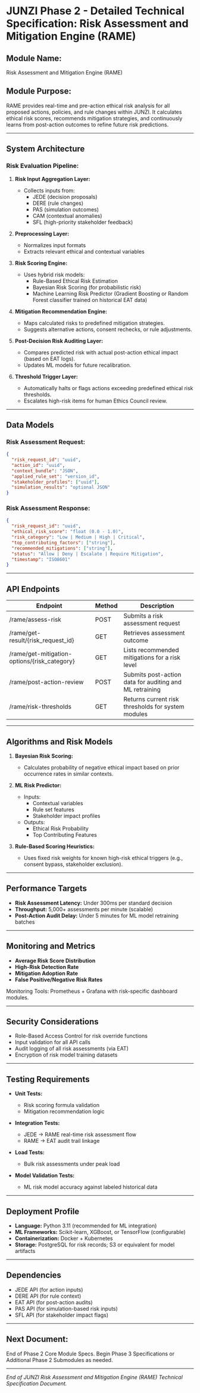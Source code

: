 # JUNZI Phase 2 - Detailed Technical Specification: Risk Assessment and Mitigation Engine (RAME)

## Module Name:

Risk Assessment and Mitigation Engine (RAME)

## Module Purpose:

RAME provides real-time and pre-action ethical risk analysis for all proposed actions, policies, and rule changes within JUNZI. It calculates ethical risk scores, recommends mitigation strategies, and continuously learns from post-action outcomes to refine future risk predictions.

---

## System Architecture

### Risk Evaluation Pipeline:

1. **Risk Input Aggregation Layer:**

   - Collects inputs from:
     - JEDE (decision proposals)
     - DERE (rule changes)
     - PAS (simulation outcomes)
     - CAM (contextual anomalies)
     - SFL (high-priority stakeholder feedback)

2. **Preprocessing Layer:**

   - Normalizes input formats
   - Extracts relevant ethical and contextual variables

3. **Risk Scoring Engine:**

   - Uses hybrid risk models:
     - Rule-Based Ethical Risk Estimation
     - Bayesian Risk Scoring (for probabilistic risk)
     - Machine Learning Risk Predictor (Gradient Boosting or Random Forest classifier trained on historical EAT data)

4. **Mitigation Recommendation Engine:**

   - Maps calculated risks to predefined mitigation strategies.
   - Suggests alternative actions, consent rechecks, or rule adjustments.

5. **Post-Decision Risk Auditing Layer:**

   - Compares predicted risk with actual post-action ethical impact (based on EAT logs).
   - Updates ML models for future recalibration.

6. **Threshold Trigger Layer:**

   - Automatically halts or flags actions exceeding predefined ethical risk thresholds.
   - Escalates high-risk items for human Ethics Council review.

---

## Data Models

### Risk Assessment Request:

```json
{
  "risk_request_id": "uuid",
  "action_id": "uuid",
  "context_bundle": "JSON",
  "applied_rule_set": "version_id",
  "stakeholder_profiles": ["uuid"],
  "simulation_results": "optional JSON"
}
```

### Risk Assessment Response:

```json
{
  "risk_request_id": "uuid",
  "ethical_risk_score": "float (0.0 - 1.0)",
  "risk_category": "Low | Medium | High | Critical",
  "top_contributing_factors": ["string"],
  "recommended_mitigations": ["string"],
  "status": "Allow | Deny | Escalate | Require Mitigation",
  "timestamp": "ISO8601"
}
```

---

## API Endpoints

| Endpoint                                      | Method | Description                                             |
| --------------------------------------------- | ------ | ------------------------------------------------------- |
| /rame/assess-risk                             | POST   | Submits a risk assessment request                       |
| /rame/get-result/{risk\_request\_id}          | GET    | Retrieves assessment outcome                            |
| /rame/get-mitigation-options/{risk\_category} | GET    | Lists recommended mitigations for a risk level          |
| /rame/post-action-review                      | POST   | Submits post-action data for auditing and ML retraining |
| /rame/risk-thresholds                         | GET    | Returns current risk thresholds for system modules      |

---

## Algorithms and Risk Models

1. **Bayesian Risk Scoring:**

   - Calculates probability of negative ethical impact based on prior occurrence rates in similar contexts.

2. **ML Risk Predictor:**

   - Inputs:
     - Contextual variables
     - Rule set features
     - Stakeholder impact profiles
   - Outputs:
     - Ethical Risk Probability
     - Top Contributing Features

3. **Rule-Based Scoring Heuristics:**

   - Uses fixed risk weights for known high-risk ethical triggers (e.g., consent bypass, stakeholder exclusion).

---

## Performance Targets

- **Risk Assessment Latency:** Under 300ms per standard decision
- **Throughput:** 5,000+ assessments per minute (scalable)
- **Post-Action Audit Delay:** Under 5 minutes for ML model retraining batches

---

## Monitoring and Metrics

- **Average Risk Score Distribution**
- **High-Risk Detection Rate**
- **Mitigation Adoption Rate**
- **False Positive/Negative Risk Rates**

Monitoring Tools: Prometheus + Grafana with risk-specific dashboard modules.

---

## Security Considerations

- Role-Based Access Control for risk override functions
- Input validation for all API calls
- Audit logging of all risk assessments (via EAT)
- Encryption of risk model training datasets

---

## Testing Requirements

- **Unit Tests:**

  - Risk scoring formula validation
  - Mitigation recommendation logic

- **Integration Tests:**

  - JEDE → RAME real-time risk assessment flow
  - RAME → EAT audit trail linkage

- **Load Tests:**

  - Bulk risk assessments under peak load

- **Model Validation Tests:**

  - ML risk model accuracy against labeled historical data

---

## Deployment Profile

- **Language:** Python 3.11 (recommended for ML integration)
- **ML Frameworks:** Scikit-learn, XGBoost, or TensorFlow (configurable)
- **Containerization:** Docker + Kubernetes
- **Storage:** PostgreSQL for risk records; S3 or equivalent for model artifacts

---

## Dependencies

- JEDE API (for action inputs)
- DERE API (for rule context)
- EAT API (for post-action audits)
- PAS API (for simulation-based risk inputs)
- SFL API (for stakeholder impact flags)

---

## Next Document:

End of Phase 2 Core Module Specs. Begin Phase 3 Specifications or Additional Phase 2 Submodules as needed.

---

*End of JUNZI Risk Assessment and Mitigation Engine (RAME) Technical Specification Document.*

